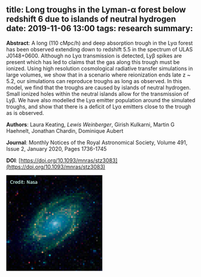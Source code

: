 title: Long troughs in the Lyman-α forest below redshift 6 due to islands of neutral hydrogen
date: 2019-11-06 13:00
tags: research
summary:
---

**Abstract**: A long (110 cMpc/h) and deep absorption trough in the Lyα forest has been observed extending down to redshift 5.5 in the spectrum of ULAS J0148+0600. Although no Lyα transmission is detected, Lyβ spikes are present which has led to claims that the gas along this trough must be ionized. Using high resolution cosmological radiative transfer simulations in large volumes, we show that in a scenario where reionization ends late z ~ 5.2, our simulations can reproduce troughs as long as observed. In this model, we find that the troughs are caused by islands of neutral hydrogen. Small ionized holes within the neutral islands allow for the transmission of Lyβ. We have also modelled the Lyα emitter population around the simulated troughs, and show that there is a deficit of Lyα emitters close to the trough as is observed.

**Authors**: Laura Keating, *Lewis Weinberger*, Girish Kulkarni, Martin G Haehnelt, Jonathan Chardin, Dominique Aubert

**Journal**: Monthly Notices of the Royal Astronomical Society, Volume 491, Issue 2, January 2020, Pages 1736-1745

**DOI**: [https://doi.org/10.1093/mnras/stz3083](https://doi.org/10.1093/mnras/stz3083)



![galaxy](images/galaxy_256x256.png)